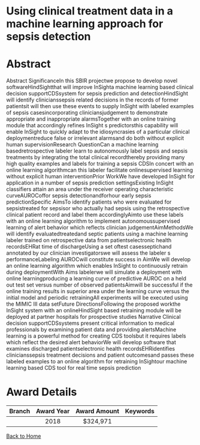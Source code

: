 
Using clinical treatment data in a machine learning approach for sepsis detection
=================================================================================

# Abstract


Abstract
SignificanceIn this SBIR projectwe propose to develop novel softwareHindSightthat will improve
InSighta machine learning based clinical decision supportCDSsystem for sepsis prediction and detectionHindSight will identify clinicianssepsis related decisions in the records of former patientsit will then use
these events to supply InSight with labeled examples of sepsis casesincorporating cliniciansjudgement to
demonstrate appropriate and inappropriate alarmsTogether with an online training module that accordingly
refines InSight s predictorsthis capability will enable InSight to quickly adapt to the idiosyncrasies of a
particular clinical deploymentreduce false or irrelevant alarmsand do both without explicit human
supervisionResearch QuestionCan a machine learning basedretrospective labeler learn to autonomously
label sepsis and sepsis treatments by integrating the total clinical recordthereby providing many high quality
examples and labels for training a sepsis CDSIn concert with an online learning algorithmcan this labeler
facilitate onlinesupervised learning without explicit human interventionPrior WorkWe have developed
InSight for application in a number of sepsis prediction settingsExisting InSight classifiers attain an area under
the receiver operating characteristic curveAUROCoffor sepsis detectionandforhour early
sepsis predictionSpecific AimsTo identify patients who were evaluated for sepsistreated for sepsisor
who actually had sepsis using the retrospective clinical patient record and label them accordinglyAimto
use these labels with an online learning algorithm to implement autonomoussupervised learning of alert
behavior which reflects clinician judgementAimMethodsWe will identify evaluatedtreatedand septic
patients using a machine learning labeler trained on retrospective data from patientselectronic health recordsEHRat time of dischargeUsing a set oftest casesseptichand annotated by our clinician
investigatorswe will assess the labeler s performanceLabeling AUROCwill constitute success in AimWe will develop an online learning algorithm which enables InSight to continuously retrain during
deploymentWith Aims labelerwe will simulate a deployment with online learningproducing a learning
curve of predictive AUROC on a held out test set versus number of observed patientsAimwill be
successful if the online training results in superior area under the learning curve versus the initial model and
periodic retrainingAll experiments will be executed using the MIMIC III data setFuture DirectionsFollowing the proposed workthe InSight system with an onlineHindSight based retraining module will be
deployed at partner hospitals for prospective studies Narrative
Clinical decision supportCDSsystems present critical information to medical professionals by examining
patient data and providing alertsMachine learning is a powerful method for creating CDS toolsbut it requires
labels which reflect the desired alert behaviorWe will develop software that examines discharged patientselectronic health recordsEHRidentifies clinicianssepsis treatment decisions and patient outcomesand
passes these labeled examples to an online algorithm for retraining InSightour machine learning based CDS
tool for real time sepsis prediction  

# Award Details

|Branch|Award Year|Award Amount|Keywords|
| :---: | :---: | :---: | :---: |
||2018|$324,971||
  
  


[Back to Home](https://github.com/chrischow/dod_sbir_awards/Reports/JH/#2485)